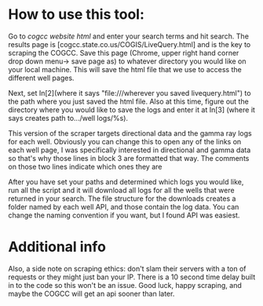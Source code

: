 # How to use this tool:

Go to *cogcc website html* and enter your search terms and hit search. The results page is [cogcc.state.co.us/COGIS/LiveQuery.html] and is the key to scraping the COGCC. Save this page (Chrome, upper right hand corner drop down menu-> save page as) to whatever directory you would like on your local machine. This will save the html file that we use to access the different well pages. 

Next, set In[2](where it says "file:///wherever you saved livequery.html") to the path where you just saved the html file. Also at this time, figure out the directory where you would like to save the logs and enter it at In[3] (where it says creates path to.../well logs/%s). 

This version of the scraper targets directional data and the gamma ray logs for each well. Obviously you can change this to open any of the links on each well page, I was specifically interested in directional and gamma data so that's why those lines in block 3 are formatted that way. The comments on those two lines indicate which ones they are

After you have set your paths and determined which logs you would like, run all the script and it will download all logs for all the wells that were returned in your search. The file structure for the downloads creates a folder named by each well API, and those contain the log data. You can change the naming convention if you want, but I found API was easiest. 

# Additional info
Also, a side note on scraping ethics: don't slam their servers with a ton of requests or they might just ban your IP. There is a 10 second time delay built in to the code so this won't be an issue. Good luck, happy scraping, and maybe the COGCC will get an api sooner than later.
